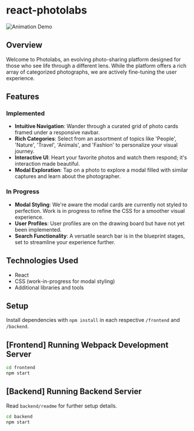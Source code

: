 # react-photolabs



![Animation Demo](https://github.com/MaxEdgington/photolabs-starter/raw/main/video-folder/Animation.gif)

## Overview

Welcome to Photolabs, an evolving photo-sharing platform designed for those who see life through a different lens. While the platform offers a rich array of categorized photographs, we are actively fine-tuning the user experience.

## Features

### Implemented

- **Intuitive Navigation**: Wander through a curated grid of photo cards framed under a responsive navbar.
- **Rich Categories**: Select from an assortment of topics like 'People', 'Nature', 'Travel', 'Animals', and 'Fashion' to personalize your visual journey.
- **Interactive UI**: Heart your favorite photos and watch them respond; it's interaction made beautiful.
- **Modal Exploration**: Tap on a photo to explore a modal filled with similar captures and learn about the photographer.

### In Progress

- **Modal Styling**: We're aware the modal cards are currently not styled to perfection. Work is in progress to refine the CSS for a smoother visual experience.
- **User Profiles**: User profiles are on the drawing board but have not yet been implemented.
- **Search Functionality**: A versatile search bar is in the blueprint stages, set to streamline your experience further.

## Technologies Used

- React
- CSS (work-in-progress for modal styling)
- Additional libraries and tools

## Setup

Install dependencies with `npm install` in each respective `/frontend` and `/backend`.

## [Frontend] Running Webpack Development Server

```sh
cd frontend
npm start
```

## [Backend] Running Backend Servier

Read `backend/readme` for further setup details.

```sh
cd backend
npm start
```
